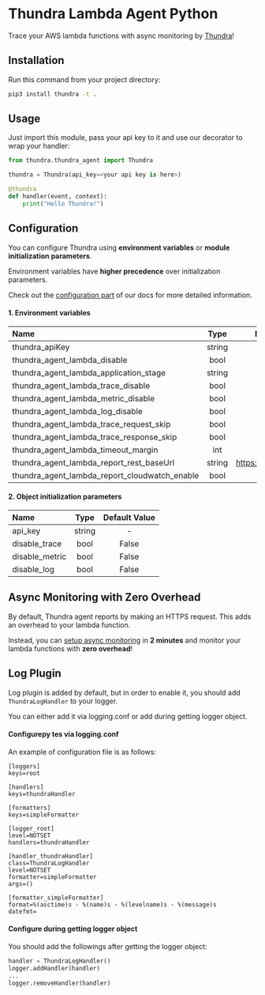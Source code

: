 # Thundra Lambda Agent Python

Trace your AWS lambda functions with async monitoring by [Thundra](https://www.thundra.io//)!

## Installation

Run this command from your project directory:
```bash
pip3 install thundra -t .
```
## Usage

Just import this module, pass your api key to it and use our decorator to wrap your handler:
```python
from thundra.thundra_agent import Thundra

thundra = Thundra(api_key=<your api key is here>)

@thundra
def handler(event, context):
    print("Hello Thundra!")
```

## Configuration
You can configure Thundra using **environment variables** or **module initialization parameters**.

Environment variables have **higher precedence** over initialization parameters.

Check out the [configuration part](https://docs.thundra.io/docs/python-configuration) of our docs for more detailed information.

#### 1. Environment variables

| Name                                          | Type   |          Default Value           |
|:----------------------------------------------|:------:|:--------------------------------:|
| thundra_apiKey                                | string |                -                 |
| thundra_agent_lambda_disable                  |  bool  |              false               |
| thundra_agent_lambda_application_stage        | string |                -                 |
| thundra_agent_lambda_trace_disable            |  bool  |              false               |
| thundra_agent_lambda_metric_disable           |  bool  |              false               |
| thundra_agent_lambda_log_disable              |  bool  |              false               |
| thundra_agent_lambda_trace_request_skip       |  bool  |              false               |
| thundra_agent_lambda_trace_response_skip      |  bool  |              false               |
| thundra_agent_lambda_timeout_margin           |  int   |               200                |
| thundra_agent_lambda_report_rest_baseUrl      | string |     https://api.thundra.io/v1    |
| thundra_agent_lambda_report_cloudwatch_enable |  bool  |              false               |



#### 2. Object initialization parameters

| Name            | Type   | Default Value |
|:----------------|:------:|:-------------:|
| api_key         | string |       -       |
| disable_trace   |  bool  |     False     |
| disable_metric  |  bool  |     False     |
| disable_log     |  bool  |     False     |


## Async Monitoring with Zero Overhead
By default, Thundra agent reports by making an HTTPS request. This adds an overhead to your lambda function.

Instead, you can [setup async monitoring](https://docs.thundra.io/docs/how-to-setup-async-monitoring) in **2 minutes** and monitor your lambda functions with **zero overhead**!

## Log Plugin
Log plugin is added by default, but in order to enable it, you should add `ThundraLogHandler` to your logger.

You can either add it via logging.conf or add during getting logger object.

#### Configurepy tes via logging.conf
An example of configuration file is as follows:

```
[loggers]
keys=root

[handlers]
keys=thundraHandler

[formatters]
keys=simpleFormatter

[logger_root]
level=NOTSET
handlers=thundraHandler

[handler_thundraHandler]
class=ThundraLogHandler
level=NOTSET
formatter=simpleFormatter
args=()

[formatter_simpleFormatter]
format=%(asctime)s - %(name)s - %(levelname)s - %(message)s
datefmt=
```

#### Configure during getting logger object
You should add the followings after getting the logger object:
```python
handler = ThundraLogHandler()
logger.addHandler(handler)
...
logger.removeHandler(handler)
```